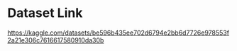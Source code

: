 # Dataset Link

https://kaggle.com/datasets/be596b435ee702d6794e2bb6d7726e978553f2a21e306c7616617580910da30b